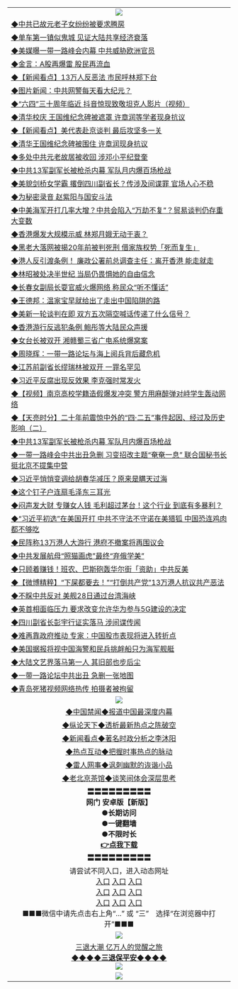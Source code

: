 <table>
  <tr>
    <td align=center><img src="https://github.com/gyhhx/image-upload/blob/master/3.jpg" /></td>
  </tr>
  <tr>
<td align=left>
<a href="https://ctbtfdoocixoa.global.ssl.fastly.net/oo.aspx?name=c1032902&key=ofejcfaxcltk&from=gy">◆中共已故元老子女纷纷被要求腾房</a><br/></td>
  </tr>
  <tr>
<td align=left>
<a href="https://ctbtfdoocixoa.global.ssl.fastly.net/oo.aspx?name=c1032887&key=ofejcfaxcltk&from=gy">◆单车第一镇似鬼城 见证大陆共享经济衰落</a><br/></td>
 </tr>
  <tr>
<td align=left>
<a href="http://ctbtfdoocixoa.global.ssl.fastly.net/oo.aspx?name=c1032855&key=ofejcfaxcltk&from=gy">◆美媒曝一带一路峰会内幕 中共威胁欧洲官员</a><br/></td>
 </tr>
   <tr>
<td align=left>
<a href="http://ctbtfdoocixoa.global.ssl.fastly.net/oo.aspx?name=c1032822&key=ofejcfaxcltk&from=gy">◆金言：A股再爆雷 股民再流血</a><br/></td>
   </tr> 
  <tr>
<td align=left>
<a href="http://ctbtfdoocixoa.global.ssl.fastly.net/oo.aspx?name=c1032836&key=ofejcfaxcltk&from=gy">◆【新闻看点】13万人反恶法 市民呼林郑下台</a><br/></td>
  </tr> 
 <tr>
<td align=left>
<a href="http://ctbtfdoocixoa.global.ssl.fastly.net/oo.aspx?name=c1032838&key=ofejcfaxcltk&from=gy">◆图片新闻：中共网警每天看大纪元？</a><br/>
</td>
   </tr>
 <tr>
<td align=left>
<a href="http://ctbtfdoocixoa.global.ssl.fastly.net/oo.aspx?name=c1032770&key=ofejcfaxcltk&from=gy">◆“六四”三十周年临近 抖音惊现致敬坦克人影片（视频）</a><br/>
</td>
   </tr>
 <tr>
<td align=left>
<a href="http://ctbtfdoocixoa.global.ssl.fastly.net/oo.aspx?name=c1032758&key=ofejcfaxcltk&from=gy">◆清华校庆 王国维纪念碑被遮罩 许章润等学者现身抗议</a><br/></td>
  </tr>
  <tr>
<td align=left>
<a href="http://ctbtfdoocixoa.global.ssl.fastly.net/oo.aspx?name=c1032898&key=ofejcfaxcltk&from=gy">◆【新闻看点】美代表赴京谈判 最后攻坚多一关</a><br/></td>
 </tr>
   <tr>
<td align=left>
<a href="http://ctbtfdoocixoa.global.ssl.fastly.net/oo.aspx?name=c1032805&key=ofejcfaxcltk&from=gy">◆清华王国维纪念碑被围住 许章润现身抗议</a><br/>
</td>
   </tr>
 <tr>
<td align=left>
<a href="http://ctbtfdoocixoa.global.ssl.fastly.net/oo.aspx?name=c1032732&key=ofejcfaxcltk&from=gy">◆多处中共元老故居被收回 涉邓小平纪登奎</a><br/></td>
  </tr>
  <tr>
<td align=left>
<a href="http://ctbtfdoocixoa.global.ssl.fastly.net/oo.aspx?name=c1032458&key=ofejcfaxcltk&from=gy">◆中共13军副军长被枪杀内幕 军队月内爆百场枪战</a><br/></td>
 </tr>
  <tr>
<td align=left>
<a href="http://ctbtfdoocixoa.global.ssl.fastly.net/oo.aspx?name=c1032787&key=ofejcfaxcltk&from=gy">◆美貌剑桥女学霸 撂倒四川副省长？传涉及间谍罪 官场人心不稳</a><br/></td>
 </tr>
   <tr>
<td align=left>
<a href="http://ctbtfdoocixoa.global.ssl.fastly.net/oo.aspx?name=c1032759&key=ofejcfaxcltk&from=gy">◆为秘密录音 赵紫阳与国安斗法</a><br/></td>
   </tr> 
  <tr>
<td align=left>
<a href="http://ctbtfdoocixoa.global.ssl.fastly.net/oo.aspx?name=c1032762&key=ofejcfaxcltk&from=gy">◆中美海军开打几率大增？中共会陷入“万劫不复”？贸易谈判仍存重大变数</a><br/></td>
  </tr> 
 <tr>
<td align=left>
<a href="http://ctbtfdoocixoa.global.ssl.fastly.net/oo.aspx?name=c1032884&key=ofejcfaxcltk&from=gy">◆香港爆发大规模示威 林郑月娥无动于衷？</a><br/>
</td>
   </tr>
 <tr>
<td align=left>
<a href="http://ctbtfdoocixoa.global.ssl.fastly.net/oo.aspx?name=c1032885&key=ofejcfaxcltk&from=gy">◆黑老大落网被揭20年前被判死刑 借家族权势「死而复生」</a><br/>
</td>
   </tr>
 <tr>
<td align=left>
<a href="http://ctbtfdoocixoa.global.ssl.fastly.net/oo.aspx?name=c1032815&key=ofejcfaxcltk&from=gy">◆港人反引渡条例！ 廉政公署前总调查主任：离开香港 能走就走</a><br/></td>
  </tr>
  <tr>
<td align=left>
<a href="http://ctbtfdoocixoa.global.ssl.fastly.net/oo.aspx?name=c1032897&key=ofejcfaxcltk&from=gy">◆林昭被处决半世纪 当局仍畏惧她的自由信念</a><br/></td>
 </tr>
   <tr>
<td align=left>
<a href="http://ctbtfdoocixoa.global.ssl.fastly.net/oo.aspx?name=c1032783&key=ofejcfaxcltk&from=gy">◆长春女副局长耍官威火爆网络 称民众“听不懂话”</a><br/>
</td>
   </tr>
 <tr>
<td align=left>
<a href="http://ctbtfdoocixoa.global.ssl.fastly.net/oo.aspx?name=c1032918&key=ofejcfaxcltk&from=gy">◆王德邦：温家宝早就给出了走出中国陷阱的路</a><br/>
</td>
   </tr>
<tr>
<td align=left>
<a href="https://ctbtfdoocixoa.global.ssl.fastly.net/oo.aspx?name=c1032879&key=ofejcfaxcltk&from=gy">◆美新一轮谈判在即 双方五次隔空喊话传递了什么信号？</a><br/>
</td>       
  <tr>
<td align=left>
<a href="https://ctbtfdoocixoa.global.ssl.fastly.net/oo.aspx?name=c1032599&key=ofejcfaxcltk&from=gy">◆香港游行反逃犯条例 鲍彤等大陆民众声援</a><br/></td>
  </tr>
  <tr>
<td align=left>
<a href="https://ctbtfdoocixoa.global.ssl.fastly.net/oo.aspx?name=c1032573&key=ofejcfaxcltk&from=gy">◆女台长被双开 湘赣蜀三省广电系统爆窝案</a><br/></td>
 </tr>
  <tr>
<td align=left>
<a href="http://ctbtfdoocixoa.global.ssl.fastly.net/oo.aspx?name=c1032586&key=ofejcfaxcltk&from=gy">◆周晓辉：一带一路论坛与海上阅兵背后藏危机</a><br/></td>
 </tr>
   <tr>
<td align=left>
<a href="http://ctbtfdoocixoa.global.ssl.fastly.net/oo.aspx?name=c1032530&key=ofejcfaxcltk&from=gy">◆江苏前副省长缪瑞林被双开 一罪名罕见</a><br/></td>
   </tr> 
  <tr>
<td align=left>
<a href="http://ctbtfdoocixoa.global.ssl.fastly.net/oo.aspx?name=c1032503&key=ofejcfaxcltk&from=gy">◆习近平反腐出现反效果 李克强时常发火</a><br/></td>
  </tr> 
 <tr>
<td align=left>
<a href="http://ctbtfdoocixoa.global.ssl.fastly.net/oo.aspx?name=c1032512&key=ofejcfaxcltk&from=gy">◆【视频】南京高校学籍造假爆发冲突 警方用麻醉弹对峙学生轰动网络</a><br/>
</td>
   </tr>
 <tr>
<td align=left>
<a href="http://ctbtfdoocixoa.global.ssl.fastly.net/oo.aspx?name=c1032513&key=ofejcfaxcltk&from=gy">◆【天亮时分】二十年前震惊中外的“四·二五”事件起因、经过及历史影响（二）</a><br/>
</td>
   </tr>
 <tr>
<td align=left>
<a href="http://ctbtfdoocixoa.global.ssl.fastly.net/oo.aspx?name=c1032458&key=ofejcfaxcltk&from=gy">◆中共13军副军长被枪杀内幕 军队月内爆百场枪战</a><br/></td>
  </tr>
  <tr>
<td align=left>
<a href="http://ctbtfdoocixoa.global.ssl.fastly.net/oo.aspx?name=c1032555&key=ofejcfaxcltk&from=gy">◆一带一路峰会中共出丑急删 习变招改主题“奄奄一息” 联合国秘书长挺北京不提集中营</a><br/></td>
 </tr>
   <tr>
<td align=left>
<a href="http://ctbtfdoocixoa.global.ssl.fastly.net/oo.aspx?name=c1032514&key=ofejcfaxcltk&from=gy">◆习近平悄悄变调给胡春华减压？原来是瞒天过海</a><br/>
</td>
   </tr>
 <tr>
<td align=left>
<a href="http://ctbtfdoocixoa.global.ssl.fastly.net/oo.aspx?name=c1032476&key=ofejcfaxcltk&from=gy">◆这个钉子户连扇毛泽东三耳光</a><br/></td>
  </tr>
  <tr>
<td align=left>
<a href="http://ctbtfdoocixoa.global.ssl.fastly.net/oo.aspx?name=c1032504&key=ofejcfaxcltk&from=gy">◆闷声发大财 专赚女人钱 毛利超过茅台！这个行业 到底有多暴利？</a><br/></td>
 </tr>
  <tr>
<td align=left>
<a href="http://ctbtfdoocixoa.global.ssl.fastly.net/oo.aspx?name=c1032543&key=ofejcfaxcltk&from=gy">◆“习近平初选”在美国开打 中共不守法不守诺在美猎狐 中国恐连鸡肉都不够吃</a><br/></td>
 </tr>
   <tr>
<td align=left>
<a href="http://ctbtfdoocixoa.global.ssl.fastly.net/oo.aspx?name=c1032597&key=ofejcfaxcltk&from=gy">◆民阵称13万港人大游行 港府不撤案将再围议会</a><br/></td>
   </tr> 
  <tr>
<td align=left>
<a href="http://ctbtfdoocixoa.global.ssl.fastly.net/oo.aspx?name=c1032579&key=ofejcfaxcltk&from=gy">◆中共发展航母“照猫画虎”最终“弃俄学美”</a><br/></td>
  </tr> 
 <tr>
<td align=left>
<a href="http://ctbtfdoocixoa.global.ssl.fastly.net/oo.aspx?name=c1032571&key=ofejcfaxcltk&from=gy">◆只顾着赚钱！班农、巴斯砲轰华尔街「资助」中共反美</a><br/>
</td>
   </tr>
 <tr>
<td align=left>
<a href="http://ctbtfdoocixoa.global.ssl.fastly.net/oo.aspx?name=c1032644&key=ofejcfaxcltk&from=gy">◆【微博精粹】“下屎都要去！”“打倒共产党”13万港人抗议共产恶法</a><br/>
</td>
   </tr>
 <tr>
<td align=left>
<a href="http://ctbtfdoocixoa.global.ssl.fastly.net/oo.aspx?name=c1032626&key=ofejcfaxcltk&from=gy">◆不睬中共反对 美舰28日通过台湾海峡</a><br/></td>
  </tr>
  <tr>
<td align=left>
<a href="http://ctbtfdoocixoa.global.ssl.fastly.net/oo.aspx?name=c1032596&key=ofejcfaxcltk&from=gy">◆英首相面临压力 要求改变允许华为参与5G建设的决定</a><br/></td>
 </tr>
   <tr>
<td align=left>
<a href="http://ctbtfdoocixoa.global.ssl.fastly.net/oo.aspx?name=c1032499&key=ofejcfaxcltk&from=gy">◆四川副省长彭宇行证实落马 涉间谍传闻</a><br/>
</td>
   </tr>
 <tr>
<td align=left>
<a href="http://ctbtfdoocixoa.global.ssl.fastly.net/oo.aspx?name=c1032568&key=ofejcfaxcltk&from=gy">◆难再靠政府推动 专家：中国股市表现将进入转折点</a><br/>
</td>
   </tr>
<tr>
<td align=left>
<a href="https://ctbtfdoocixoa.global.ssl.fastly.net/oo.aspx?name=c1032574&key=ofejcfaxcltk&from=gy">◆美国据报将视中国海警和民兵挑衅船只为海军舰艇</a><br/>
</td>       
  <tr>
<td align=left>
<a href="https://ctbtfdoocixoa.global.ssl.fastly.net/oo.aspx?name=c1032383&key=ofejcfaxcltk&from=gy">◆大陆文艺界落马第一人 其旧部也步后尘</a><br/></td>
  </tr>
  <tr>
<td align=left>
<a href="https://ctbtfdoocixoa.global.ssl.fastly.net/oo.aspx?name=c1032380&key=ofejcfaxcltk&from=gy">◆一带一路论坛中共出丑 急删一张地图</a><br/></td>
 </tr>
  <tr>
<td align=left>
<a href="http://ctbtfdoocixoa.global.ssl.fastly.net/oo.aspx?name=c1032384&key=ofejcfaxcltk&from=gy">◆青岛死猪视频网络热传 拍摄者被拘留</a><br/></td>
 </tr>
  <tr>
    <td align=center><img src="https://github.com/gyhhx/image-upload/blob/master/2.jpg" /></td>
  </tr>
  <tr>
  <td align=center>
<a href="http://ctbtfdoocixoa.global.ssl.fastly.net/oo.aspx?name=c816860&key=ofejcfaxcltk&from=gy&tag=99733110">◆中国禁闻◆报道中国最深度内幕</a><br/>
   </tr>
  <tr>
     <td align=center>
<a href="http://ctbtfdoocixoa.global.ssl.fastly.net/oo.aspx?name=c816855&key=ofejcfaxcltk&from=gy&tag=997110">◆纵论天下◆透析最新热点之陈破空</a><br/>
   </tr>
   <tr>
      <td align=center>
<a href="http://ctbtfdoocixoa.global.ssl.fastly.net/oo.aspx?name=c838308&key=ofejcfaxcltk&from=gy&tag=9973110">◆新闻看点◆著名时政分析之李沐阳</a><br/>
   </tr>
   <tr>
     <td align=center>
<a href="http://ctbtfdoocixoa.global.ssl.fastly.net/oo.aspx?name=c816852&key=ofejcfaxcltk&from=gy&tag=9733110">◆热点互动◆把握时事热点的脉动</a><br/>
   </tr>
   <tr>
      <td align=center>
<a href="http://ctbtfdoocixoa.global.ssl.fastly.net/oo.aspx?name=c816694&key=ofejcfaxcltk&from=gy&tag=93310">◆雷人网事◆讽刺幽默的诙谐小品</a><br/>
   </tr>
   <tr>
    <td align=center>
<a href="http://ctbtfdoocixoa.global.ssl.fastly.net/oo.aspx?name=c816650&key=ofejcfaxcltk&from=gy&tag=9973110">◆老北京茶馆◆谈笑间体会深层思考</a><br/>
   </tr>
   <tr>
    <td align=center>
 <b>〓〓〓〓〓〓〓〓〓<br/>网门 安卓版【新版】<br/> ●长期访问<br/> ●一键翻墙<br/>  ●不限时长<br/> 
 <a href="https://share.weiyun.com/5t5Ch7c">👉<b>点我下载</a><br/>〓〓〓〓〓〓〓〓〓<br/>
    </td>
    </tr>
   <tr>
    <td align=center>请尝试不同入口，进入动态网址<br/>
      <a href="https://s3.us-east-2.amazonaws.com/ogateo/show.htm">入口</a>
      <a href="https://s3.ca-central-1.amazonaws.com/ogatec/show.htm">入口</a>
      <a href="https://s3.ap-southeast-2.amazonaws.com/ogatey/show.htm">入口</a><br/>
      <a href="https://s3.ap-northeast-2.amazonaws.com/ogates/show.htm">入口</a>
      <a href="https://s3.eu-central-1.amazonaws.com/ogatef/show.htm">入口</a>
      <a href="https://s3.ap-south-1.amazonaws.com/ogatem/show.htm">入口</a><br/>
      <a href="https://s3-us-west-1.amazonaws.com/ogaten/show.htm">入口</a>
      <a href="https://s3.eu-west-2.amazonaws.com/ogatel/show.htm">入口</a>
      <a href="https://s3.ap-northeast-1.amazonaws.com/ogatet/show.htm">入口</a><br/>
      ■■■微信中请先点击右上角“...” 或 “三”　选择“在浏览器中打开”■■■<b><br/>
    </td>
  </tr>
  <tr>
    <td align=center><img src="https://github.com/gyhhx/image-upload/blob/master/3.jpg" /> </td>
</tr>
  <tr>  
  <td align=center>
  <a href="http://ctbtfdoocixoa.global.ssl.fastly.net/oo.aspx?name=c894205&key=ofejcfaxcltk&from=gy&tag=9973110">三退大潮 亿万人的觉醒之旅</a><br/>
      <a href="http://ctbtfdoocixoa.global.ssl.fastly.net/oo.aspx?name=ogQuit.aspx&key=ofejcfaxcltk&from=gy"><b>◆◆◆◆三退保平安◆◆◆◆<br/></a>
      <img src="https://github.com/gyhhx/image-upload/blob/master/3t.jpg" /><br/>
      </td>
  </tr>
   <tr>
    <td align=center><img src="https://raw.githubusercontent.com/oGate2/Up/master/oGate_640.jpg"/></td>
  </tr>
</table>


